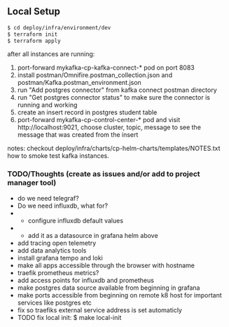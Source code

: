 ## Local Setup
```sh
$ cd deploy/infra/environment/dev
$ terraform init
$ terraform apply
```

after all instances are running:
1. port-forward mykafka-cp-kafka-connect-* pod on port 8083
2. install postman/Omnifire.postman_collection.json and postman/Kafka.postman_environment.json
3. run "Add postgres connector" from kafka connect postman directory
4. run "Get postgres connector status" to make sure the connector is running and working
5. create an insert record in postgres student table
6. port-forward mykafka-cp-control-center-* pod and visit http://localhost:9021, choose cluster, topic, message to see the message that was created from the insert

notes:
checkout deploy/infra/charts/cp-helm-charts/templates/NOTES.txt how to smoke test kafka instances.

### TODO/Thoughts (create as issues and/or add to project manager tool)
* do we need telegraf?
* Do we need influxdb, what for?
* * configure influxdb default values
* * add it as a datasource in grafana helm above
* add tracing open telemetry
* add data analytics tools
* install grafana tempo and loki
* make all apps accessible through the browser with hostname
* traefik prometheus metrics?
* add access points for influxdb and prometheus
* make postgres data source available from beginning in grafana
* make ports accessible from beginning on remote k8 host for important services like postgres etc
* fix so traefiks external service address is set automaticly
* TODO fix local init: $ make local-init
